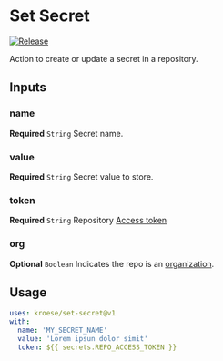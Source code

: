 # Set Secret
[![Release](https://github.com/kroese/set-secret/actions/workflows/build.yml/badge.svg)](https://github.com/kroese/set-secret/actions/workflows/build.yml)

Action to create or update a secret in a repository.

## Inputs

### name

**Required** `String` Secret name.

### value

**Required** `String` Secret value to store.

### token

**Required** `String` Repository [Access token](https://docs.github.com/en/github/authenticating-to-github/creating-a-personal-access-token)

### org

**Optional** `Boolean` Indicates the repo is an [organization](https://docs.github.com/en/github/setting-up-and-managing-organizations-and-teams/about-organizations).

## Usage

```YAML
uses: kroese/set-secret@v1
with:
  name: 'MY_SECRET_NAME'
  value: 'Lorem ipsun dolor simit'
  token: ${{ secrets.REPO_ACCESS_TOKEN }}
```
